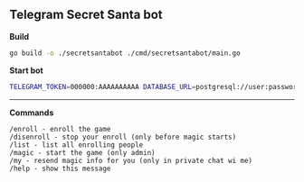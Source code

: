 Telegram Secret Santa bot
-------------------------

**Build**

```bash
go build -o ./secretsantabot ./cmd/secretsantabot/main.go
```

**Start bot**
```bash
TELEGRAM_TOKEN=000000:AAAAAAAAAA DATABASE_URL=postgresql://user:password@127.0.0.1:5432/db ./secretsantabot
```

***

**Commands**
```
/enroll - enroll the game
/disenroll - stop your enroll (only before magic starts)
/list - list all enrolling people
/magic - start the game (only admin)
/my - resend magic info for you (only in private chat wi me)
/help - show this message
```
